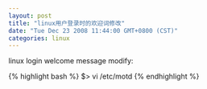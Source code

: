 ```yaml
---
layout: post
title: "linux用户登录时的欢迎词修改"
date: "Tue Dec 23 2008 11:44:00 GMT+0800 (CST)"
categories: linux
---
```


linux login welcome message modify:

{% highlight bash %}
$> vi /etc/motd
{% endhighlight %}
